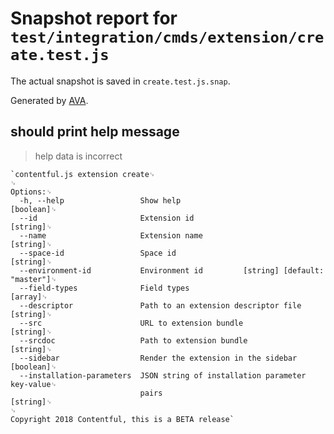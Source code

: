 # Snapshot report for `test/integration/cmds/extension/create.test.js`

The actual snapshot is saved in `create.test.js.snap`.

Generated by [AVA](https://ava.li).

## should print help message

> help data is incorrect

    `contentful.js extension create␊
    ␊
    Options:␊
      -h, --help                 Show help                                 [boolean]␊
      --id                       Extension id                               [string]␊
      --name                     Extension name                             [string]␊
      --space-id                 Space id                                   [string]␊
      --environment-id           Environment id         [string] [default: "master"]␊
      --field-types              Field types                                 [array]␊
      --descriptor               Path to an extension descriptor file       [string]␊
      --src                      URL to extension bundle                    [string]␊
      --srcdoc                   Path to extension bundle                   [string]␊
      --sidebar                  Render the extension in the sidebar       [boolean]␊
      --installation-parameters  JSON string of installation parameter key-value␊
                                 pairs                                      [string]␊
    ␊
    Copyright 2018 Contentful, this is a BETA release`
